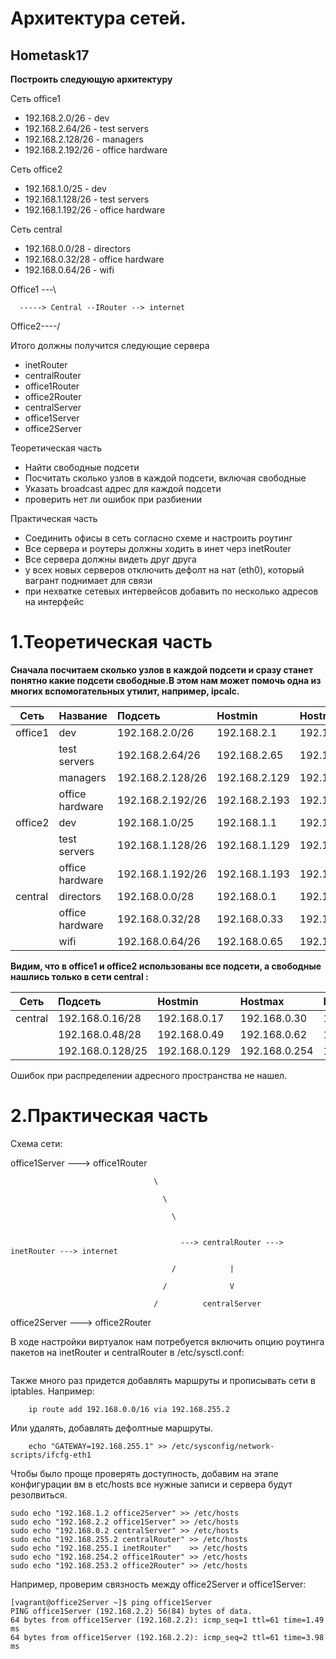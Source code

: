 # **Архитектура сетей.**

## **Hometask17**

**Построить следующую архитектуру**

Сеть office1

  - 192.168.2.0/26   - dev
  - 192.168.2.64/26  - test servers
  - 192.168.2.128/26 - managers
  - 192.168.2.192/26 - office hardware

Сеть office2

  - 192.168.1.0/25   - dev
  - 192.168.1.128/26 - test servers
  - 192.168.1.192/26 - office hardware

Сеть central

  - 192.168.0.0/28  - directors
  - 192.168.0.32/28 - office hardware
  - 192.168.0.64/26 - wifi

Office1 ---\

      -----> Central --IRouter --> internet

Office2----/

Итого должны получится следующие сервера

  - inetRouter
  - centralRouter
  - office1Router
  - office2Router
  - centralServer
  - office1Server
  - office2Server

Теоретическая часть

  - Найти свободные подсети
  - Посчитать сколько узлов в каждой подсети, включая свободные
  - Указать broadcast адрес для каждой подсети
  - проверить нет ли ошибок при разбиении

Практическая часть

  - Соединить офисы в сеть согласно схеме и настроить роутинг
  - Все сервера и роутеры должны ходить в инет черз inetRouter
  - Все сервера должны видеть друг друга
  - у всех новых серверов отключить дефолт на нат (eth0), который вагрант поднимает для связи
  - при нехватке сетевых интервейсов добавить по несколько адресов на интерфейс

# **1.Теоретическая часть**

**Сначала посчитаем сколько узлов в каждой подсети и сразу станет понятно какие подсети свободные.В этом нам может помочь одна из многих вспомогательных утилит, например, ipcalc.**

| Сеть     |    Название     |     Подсеть      |   Hostmin     | Hostmax       |  Broadcast    | Hosts |
|----------|-----------------|:-----------------|:--------------|:--------------|:--------------|:-----:|
| office1  | dev             | 192.168.2.0/26   | 192.168.2.1   | 192.168.2.62  | 192.168.2.63  | 62    |
|          | test servers    | 192.168.2.64/26  | 192.168.2.65  | 192.168.2.126 | 192.168.2.127 | 62    |
|          | managers        | 192.168.2.128/26 | 192.168.2.129 | 192.168.2.190 | 192.168.2.191 | 62    |
|          | office hardware | 192.168.2.192/26 | 192.168.2.193 | 192.168.2.254 | 192.168.2.255 | 62    |
| office2  | dev             | 192.168.1.0/25   | 192.168.1.1   | 192.168.1.126 | 192.168.1.127 | 126   |
|          | test servers    | 192.168.1.128/26 | 192.168.1.129 | 192.168.1.190 | 192.168.1.191 | 62    |
|          | office hardware | 192.168.1.192/26 | 192.168.1.193 | 192.168.1.254 | 192.168.1.255 | 62    |
| central  | directors       | 192.168.0.0/28   | 192.168.0.1   | 192.168.0.1   | 192.168.0.15  | 14    |
|          | office hardware | 192.168.0.32/28  | 192.168.0.33  | 192.168.0.46  | 192.168.0.47  | 14    |
|          | wifi            | 192.168.0.64/26  | 192.168.0.65  | 192.168.0.126 | 192.168.0.127 | 62    |

**Видим, что в office1 и office2 использованы все подсети, а свободные нашлись только в сети central :**

| Сеть     |     Подсеть      |   Hostmin     | Hostmax       |  Broadcast    | Hosts |
|----------|:-----------------|:--------------|:--------------|:--------------|:-----:|
| central  | 192.168.0.16/28  | 192.168.0.17  | 192.168.0.30  | 192.168.0.31  | 14    |
|          | 192.168.0.48/28  | 192.168.0.49  | 192.168.0.62  | 192.168.0.63  | 14    |
|          | 192.168.0.128/25 | 192.168.0.129 | 192.168.0.254 | 192.168.0.255 | 126   |

Ошибок при распределении адресного пространства не нашел.

# **2.Практическая часть**

Схема сети:

office1Server ---> office1Router                                     

                                    \

                                      \

                                        \


                                          ---> centralRouter ---> inetRouter ---> internet

                                        /            |

                                      /              V

                                    /          centralServer
office2Server ---> office2Router      



В ходе настройки виртуалок нам потребуется включить опцию роутинга пакетов на inetRouter  и centralRouter в /etc/sysctl.conf:

``` echo "net.ipv4.ip_forward=1" >> /etc/sysctl.conf
```

Также много раз придется добавлять маршруты и прописывать сети в iptables. Например:

``` iptables -t nat -A POSTROUTING ! -d 192.168.0.0/16 -o eth0 -j MASQUERADE
    ip route add 192.168.0.0/16 via 192.168.255.2
```  
Или удалять, добавлять дефолтные маршруты.

``` echo "DEFROUTE=no" >> /etc/sysconfig/network-scripts/ifcfg-eth0
    echo "GATEWAY=192.168.255.1" >> /etc/sysconfig/network-scripts/ifcfg-eth1
```
Чтобы было проще проверять доступность, добавим на этапе конфигурации вм в etc/hosts все нужные записи и сервера будут резолвиться.

```
sudo echo "192.168.1.2 office2Server" >> /etc/hosts
sudo echo "192.168.2.2 office1Server" >> /etc/hosts
sudo echo "192.168.0.2 centralServer" >> /etc/hosts
sudo echo "192.168.255.2 centralRouter" >> /etc/hosts
sudo echo "192.168.255.1 inetRouter"    >> /etc/hosts
sudo echo "192.168.254.2 office1Router" >> /etc/hosts
sudo echo "192.168.253.2 office2Router" >> /etc/hosts
```
Например, проверим связность между office2Server и office1Server:

```
[vagrant@office2Server ~]$ ping office1Server
PING office1Server (192.168.2.2) 56(84) bytes of data.
64 bytes from office1Server (192.168.2.2): icmp_seq=1 ttl=61 time=1.49 ms
64 bytes from office1Server (192.168.2.2): icmp_seq=2 ttl=61 time=3.98 ms

```
